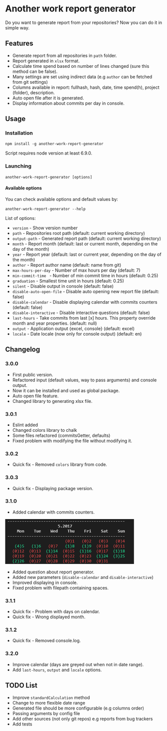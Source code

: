 # Another work report generator

Do you want to generate report from your repositories? Now you can do it in simple way.

## Features

* Generate report from all repositories in ```path``` folder.
* Report generated in ```xlsx``` format.
* Calculate time spend based on number of lines changed (sure this method can be false).
* Many settings are set using indirect data (e.g ```author``` can be fetched from git settings)
* Columns available in report: fullhash, hash, date, time spend(h), project (folder), description. 
* Auto open file after it is generated.
* Display information about commits per day in console.

## Usage

### Installation

```
npm install -g another-work-report-generator
```

Script requires node version at least 6.9.0.

### Launching

```
another-work-report-generator [options]
```

#### Available options

You can check available options and default values by:
```
another-work-report-generator --help
```

List of options: 

* ```version``` - Show version number
* ```path``` - Repositories root path (default: current working directory)
* ```output-path``` - Generated report path (default: current working directory)
* ```month``` - Report month (default: last or current month, depending on the day of the month)
* ```year``` - Report year (default: last or current year, depending on the day of the month)
* ```author``` - Report author name (default: name from git)
* ```max-hours-per-day``` - Number of max hours per day (default: 7)
* ```min-commit-time ``` - Number of min commit time in hours (default: 0.25)
* ```graduation``` - Smallest time unit in hours (default: 0.25)
* ```silent``` - Disable output in console (default: false)
* ```disable-auto-open-file``` - Disable auto opening new report file (default: false)
* ```disable-calendar``` - Disable displaying calendar with commits counters (default: false)
* ```disable-interactive``` - Disable interactive questions (default: false)
* ```last-hours``` - Take commits from last [x] hours. This property override month and year properties. (default: null)
* ```output``` - Application output {excel, console} (default: excel)
* ```locale``` - Date locale (now only for console output) (default: en)

## Changelog

### 3.0.0

* First public version.
* Refactored input (default values, way to pass arguments) and console output.
* Now it can be installed and used as global package.
* Auto open file feature.
* Changed library to generating xlsx file.

### 3.0.1

* Eslint added
* Changed colors library to chalk
* Some files refactored (commitsGetter, defaults)
* Fixed problem with modifying the file without modifying it.

### 3.0.2

* Quick fix - Removed ```colors``` library from code.

### 3.0.3

* Quick fix - Displaying package version.

### 3.1.0

* Added calendar with commits counters.

![calendar-screen](images/calendar.PNG)

* Added question about report generator.
* Added new parameters (```disable-calendar``` and ```disable-interactive```)
* Improved displaying in console.
* Fixed problem with filepath containing spaces.

### 3.1.1

* Quick fix - Problem with days on calendar.
* Quick fix - Wrong displayed month.

### 3.1.2

* Quick fix - Removed console.log.

### 3.2.0

* Improve calendar (days are greyed out when not in date range).
* Add ```last-hours```, ```output``` and ```locale``` options.


## TODO List

* Improve ```standardCalculation``` method
* Change to more flexible date range
* Generated file should be more configurable (e.g columns order)
* Passing arguments by config file
* Add other sources (not only git repos) e.g reports from bug trackers
* Add tests
